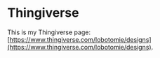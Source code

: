 # Thingiverse
  This is my Thingiverse page: [https://www.thingiverse.com/lobotomie/designs](https://www.thingiverse.com/lobotomie/designs).
